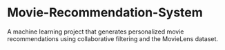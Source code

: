 # Movie-Recommendation-System
A machine learning project that generates personalized movie recommendations using collaborative filtering and the MovieLens dataset.
